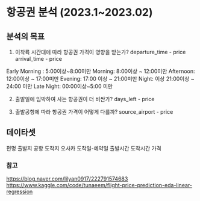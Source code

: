 # 항공권 분석 (2023.1~2023.02)

## 분석의 목표

1. 이착륙 시간대에 따라 항공권 가격이 영향을 받는가? 
departure_time - price
arrival_time - price

Early Morning : 5:00이상~8:00미만
Morning: 8:00이상 ~ 12:00미만
Afternoon: 12:00이상 ~ 17:00미만
Evening: 17:00 이상 ~ 21:00미만
Night: 이상 21:00이상 ~ 24:00 미만
Late Night: 00:00이상~5:00 미만

2. 출발일에 임박하여 사는 항공권이 더 비싼가? days_left - price

3. 출발공항에 따라 항공권 가격이 어떻게 다를까? source_airport - price


## 데이타셋
편명
출발지 공항 
도착지 오사카
도착일-예약일
출발시간
도착시간
가격

### 참고
https://blog.naver.com/lilyan0917/222791574683
https://www.kaggle.com/code/tunaeem/flight-price-prediction-eda-linear-regression
